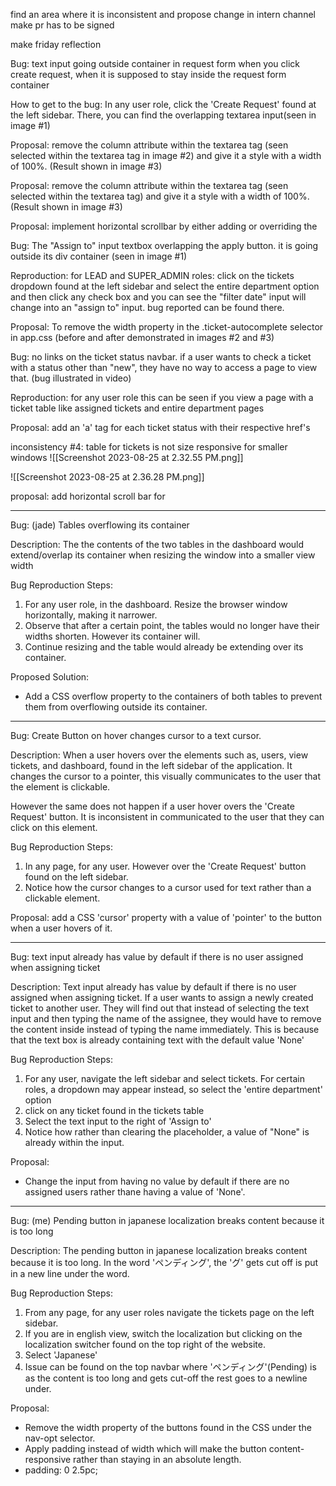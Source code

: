 find an area where it is inconsistent
and propose change in intern channel
make pr
has to be signed


make friday reflection

Bug: text input going outside container in request form when you click create request, when it is supposed to stay inside the request form container

How to get to the bug:
In any user role, click the 'Create Request' found at the left sidebar. There, you can find the overlapping textarea input(seen in image #1)

Proposal: remove the column attribute within the textarea tag (seen selected within the textarea tag in image #2) and give it a style with a width of 100%. (Result shown in image #3)

Proposal: remove the column attribute within the textarea tag (seen selected within the textarea tag) and give it a style with a width of 100%. (Result shown in image #3)


Proposal: implement horizontal scrollbar by either adding or overriding the

Bug: 
The "Assign to" input textbox overlapping the apply button. it is going outside its div container (seen in image #1)

Reproduction:
for LEAD and SUPER_ADMIN roles: click on the tickets dropdown found at the left sidebar and select the entire department option and then click any check box and you can see the "filter date" input will change into an "assign to" input. bug reported can be found there.

Proposal:
To remove the width property in the .ticket-autocomplete selector in app.css
(before and after demonstrated in images #2 and #3)



Bug:
no links on the ticket status navbar. if a user wants to check a ticket with a status other than "new", they have no way to access a page to view that. (bug illustrated in video)

Reproduction:
for any user role this can be seen if you view a page with a ticket table like assigned tickets and entire department pages

Proposal:
add an 'a' tag for each ticket status with their respective href's

inconsistency #4: table for tickets is not size responsive for smaller windows
![[Screenshot 2023-08-25 at 2.32.55 PM.png]]

![[Screenshot 2023-08-25 at 2.36.28 PM.png]]

proposal: add horizontal scroll bar for 


---

Bug: (jade)
Tables overflowing its container

Description:
The the contents of the two tables in the dashboard would extend/overlap its container when resizing the window into a smaller view width

Bug Reproduction Steps:
1. For any user role, in the dashboard. Resize the browser window horizontally, making it narrower.
2. Observe that after a certain point, the tables would no longer have their widths shorten. However its container will.
3. Continue resizing and the table would already be extending over its container.

Proposed Solution:
- Add a CSS overflow property to the containers of both tables to prevent them from overflowing outside its container.

---

Bug:
Create Button on hover changes cursor to a text cursor.

Description:
When a user hovers over the elements such as, users, view tickets, and dashboard, found in the left sidebar of the application. It changes the cursor to a pointer, this visually communicates to the user that the element is clickable.

However the same does not happen if a user hover overs the 'Create Request' button. It is inconsistent in communicated to the user that they can click on this element.

Bug Reproduction Steps:
1. In any page, for any user. However over the 'Create Request' button found on the left sidebar.
2. Notice how the cursor changes to a cursor used for text rather than a clickable element.

Proposal:
add a CSS 'cursor' property with a value of 'pointer' to the button when a user hovers of it.

---

Bug:
text input already has value by default if there is no user assigned when assigning ticket

Description:
Text input already has value by default if there is no user assigned when assigning ticket. If a user wants to assign a newly created ticket to another user. They will find out that instead of selecting the text input and then typing the name of the assignee, they would have to remove the content inside instead of typing the name immediately. This is because that the text box is already containing text with the default value 'None'

Bug Reproduction Steps:
1. For any user, navigate the left sidebar and select tickets.
		For certain roles, a dropdown may appear instead, so select the 'entire department' option
2. click on any ticket found in the tickets table
3. Select the text input to the right of 'Assign to'
4. Notice how rather than clearing the placeholder, a value of "None" is already within the input.

Proposal:
- Change the input from having no value by default if there are no assigned users rather thane having a value of 'None'.

---

Bug: (me)
Pending button in japanese localization breaks content because it is too long

Description:
The pending button in japanese localization breaks content because it is too long. In the word 'ペンディング', the 'グ' gets cut off is put in a new line under the word.

Bug Reproduction Steps:
1. From any page, for any user roles navigate the tickets page on the left sidebar.
2. If you are in english view, switch the localization but clicking on the localization switcher found on the top right of the website. 
3. Select 'Japanese'
4. Issue can be found on the top navbar where 'ペンディング'(Pending) is as the content is too long and gets cut-off the rest goes to a newline under.

Proposal:
- Remove the width property of the buttons found in the CSS under the nav-opt selector.
- Apply padding instead of width which will make the button content-responsive rather than staying in an absolute length.
- padding: 0 2.5pc;




